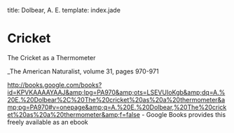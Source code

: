 title: Dolbear, A. E.
template: index.jade

Cricket
=======

The Cricket as a Thermometer

_The American Naturalist, volume 31, pages 970-971

<http://books.google.com/books?id=KPVKAAAAYAAJ&amp;lpg=PA970&amp;ots=LSEVUIoKgb&amp;dq=A.%20E.%20Dolbear%2C%20The%20cricket%20as%20a%20thermometer&amp;pg=PA970#v=onepage&amp;q=A.%20E.%20Dolbear,%20The%20cricket%20as%20a%20thermometer&amp;f=false> - Google Books provides this freely available as an ebook
